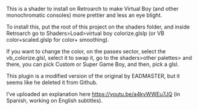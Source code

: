 ﻿This is a shader to install on Retroarch to make Virtual Boy (and other monochromatic consoles) more prettier and less an eye blight.

To install this, put the root of this project on the shaders folder, and inside Retroarch go to Shaders>Load>virtual boy colorize.glslp (or VB color+scaled.glslp for color+ smoothing).

If you want to change the color, on the passes sector, select the vb\_colorize.glsl, select it to swap it, go to the shaders>other palettes> and there, you can pick Custom or Super Game Boy, and then, pick a glsl. 


This plugin is a modified version of the original by EADMASTER, but it seems like he deleted it from Github.

I’ve uploaded an explanation here https://youtu.be/a4kyWWEu7JQ (in Spanish, working on English subtitles).
